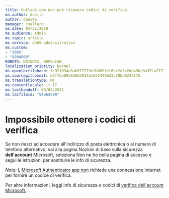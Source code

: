 ```yaml
---
title: Outlook.com non può ricevere codici di verifica
ms.author: daeite
author: daeite
manager: joallard
ms.date: 04/21/2020
ms.audience: Admin
ms.topic: article
ms.service: o365-administration
ms.custom:
- "1005"
- "8000060"
ROBOTS: NOINDEX, NOFOLLOW
localization_priority: Normal
ms.openlocfilehash: fc921034e8ab577729efb8091ef6ec2e3e2dd49bc0a37ca27771b68756260c32
ms.sourcegitcommit: b5f7da89a650d2915dc652449623c78be6247175
ms.translationtype: MT
ms.contentlocale: it-IT
ms.lasthandoff: 08/05/2021
ms.locfileid: "54064208"
---
```

# <a name="cant-get-verification-codes"></a>Impossibile ottenere i codici di verifica

Se non riesci ad accedere all'indirizzo di posta [](https://account.microsoft.com/security) elettronica o al numero di telefono alternativo, vai alla pagina Nozioni di base sulla sicurezza **dell'account** Microsoft, seleziona Non ne ho nella pagina di accesso e segui le istruzioni per sostituire le info di sicurezza.

*Nota:* [L Microsoft Authenticator app non](https://go.microsoft.com/fwlink/?linkid=2016117) richiede una connessione Internet per fornire un codice di verifica.

Per altre informazioni, leggi Info di sicurezza e codici di [verifica dell'account Microsoft.](https://support.microsoft.com/help/12428/)